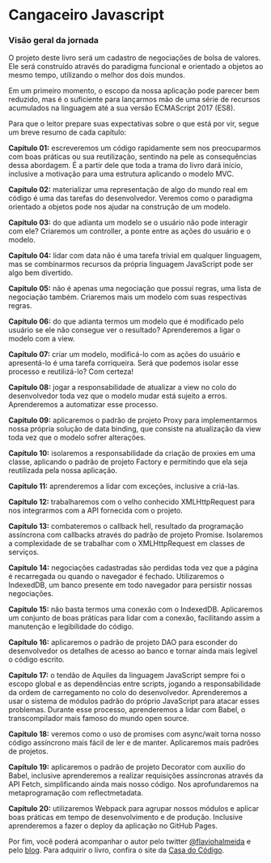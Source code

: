 # Cangaceiro Javascript

### Visão geral da jornada

O projeto deste livro será um cadastro de negociações de bolsa de valores. Ele será construído através do paradigma funcional e orientado a objetos ao mesmo tempo, utilizando o melhor dos dois mundos.  

Em um primeiro momento, o escopo da nossa aplicação pode parecer bem reduzido, mas é o suficiente para lançarmos mão de uma série de recursos acumulados na linguagem até a sua versão ECMAScript 2017 (ES8).  

Para que o leitor prepare suas expectativas sobre o que está por vir, segue um breve resumo de cada capítulo:  

**Capítulo 01:** escreveremos um código rapidamente sem nos preocuparmos com boas práticas ou sua reutilização, sentindo na pele as consequências dessa abordagem. É a partir dele que toda a trama do livro dará início, inclusive a motivação para uma estrutura aplicando o modelo MVC.  

**Capítulo 02:** materializar uma representação de algo do mundo real em código é uma das tarefas do desenvolvedor. Veremos como o paradigma orientado a objetos pode nos ajudar na construção de um modelo.  

**Capítulo 03:** do que adianta um modelo se o usuário não pode interagir com ele? Criaremos um controller, a ponte entre as ações do usuário e o modelo.  

**Capítulo 04:** lidar com data não é uma tarefa trivial em qualquer linguagem, mas se combinarmos recursos da própria linguagem JavaScript pode ser algo bem divertido.  

**Capítulo 05:** não é apenas uma negociação que possui regras, uma lista de negociação também. Criaremos mais um modelo com suas respectivas regras.  

**Capítulo 06:** do que adianta termos um modelo que é modificado pelo usuário se ele não consegue ver o resultado? Aprenderemos a ligar o modelo com a view.  

**Capítulo 07:** criar um modelo, modificá-lo com as ações do usuário e apresentá-lo é uma tarefa corriqueira. Será que podemos isolar esse processo e reutilizá-lo? Com certeza!  

**Capítulo 08:** jogar a responsabilidade de atualizar a view no colo do desenvolvedor toda vez que o modelo mudar está sujeito a erros. Aprenderemos a automatizar esse processo.  

**Capítulo 09:** aplicaremos o padrão de projeto Proxy para implementarmos nossa própria solução de data binding, que consiste na atualização da view toda vez que o modelo sofrer alterações.  

**Capítulo 10:** isolaremos a responsabilidade da criação de proxies em uma classe, aplicando o padrão de projeto Factory e permitindo que ela seja reutilizada pela nossa aplicação.  

**Capítulo 11:** aprenderemos a lidar com exceções, inclusive a criá-las.  

**Capítulo 12:** trabalharemos com o velho conhecido XMLHttpRequest para nos integrarmos com a API fornecida com o projeto.  

**Capítulo 13:** combateremos o callback hell, resultado da programação assíncrona com callbacks através do padrão de projeto Promise. Isolaremos a complexidade de se trabalhar com o XMLHttpRequest em classes de serviços.  

**Capítulo 14:** negociações cadastradas são perdidas toda vez que a página é recarregada ou quando o navegador é fechado. Utilizaremos o IndexedDB, um banco presente em todo navegador para persistir nossas negociações.  

**Capítulo 15:** não basta termos uma conexão com o IndexedDB. Aplicaremos um conjunto de boas práticas para lidar com a conexão, facilitando assim a manutenção e legibilidade do código.  

**Capítulo 16:** aplicaremos o padrão de projeto DAO para esconder do desenvolvedor os detalhes de acesso ao banco e tornar ainda mais legível o código escrito.  

**Capítulo 17:** o tendão de Aquiles da linguagem JavaScript sempre foi o escopo global e as dependências entre scripts, jogando a responsabilidade da ordem de carregamento no colo do desenvolvedor. Aprenderemos a usar o sistema de módulos padrão do próprio JavaScript para atacar esses problemas. Durante esse processo, aprenderemos a lidar com Babel, o transcompilador mais famoso do mundo open source.  

**Capítulo 18:** veremos como o uso de promises com async/wait torna nosso código assíncrono mais fácil de ler e de manter. Aplicaremos mais padrões de projetos.  

**Capítulo 19:** aplicaremos o padrão de projeto Decorator com auxílio do Babel, inclusive aprenderemos a realizar requisições assíncronas através da API Fetch, simplificando ainda mais nosso código. Nos aprofundaremos na metaprogramação com reflectmetadata.  

**Capítulo 20:** utilizaremos Webpack para agrupar nossos módulos e aplicar boas práticas em tempo de desenvolvimento e de produção. Inclusive aprenderemos a fazer o deploy da aplicação no GitHub Pages.  

Por fim, você poderá acompanhar o autor pelo twitter [@flaviohalmeida](https://twitter.com/flaviohalmeida) e pelo [blog](http://cangaceirojavascript.com.br). Para adquirir o livro, confira o site da [Casa do Código](https://www.casadocodigo.com.br/pages/sumario-cangaceiro-javascript).